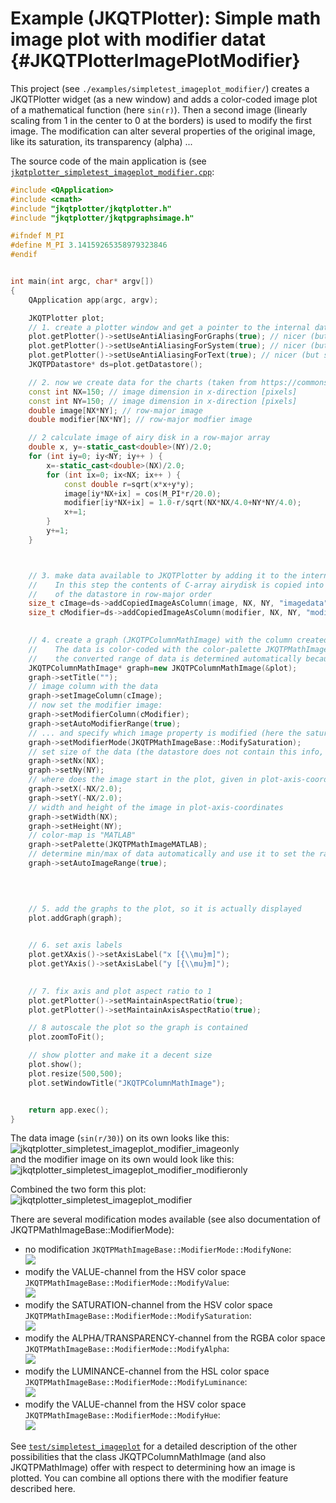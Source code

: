# Example (JKQTPlotter): Simple math image plot with modifier datat {#JKQTPlotterImagePlotModifier}
This project (see `./examples/simpletest_imageplot_modifier/`) creates a JKQTPlotter widget (as a new window) and adds a color-coded image plot of a mathematical function (here `sin(r)`). Then a second image (linearly scaling from 1 in the center to 0 at the borders) is used to modify the first image. The modification can alter several properties of the original image, like its saturation, its transparency (alpha) ...

The source code of the main application is (see [`jkqtplotter_simpletest_imageplot_modifier.cpp`](https://github.com/jkriege2/JKQtPlotter/tree/master/examples/simpletest_imageplot_modifier/jkqtplotter_simpletest_imageplot_modifier.cpp):
```.cpp
#include <QApplication>
#include <cmath>
#include "jkqtplotter/jkqtplotter.h"
#include "jkqtplotter/jkqtpgraphsimage.h"

#ifndef M_PI
#define M_PI 3.14159265358979323846
#endif


int main(int argc, char* argv[])
{
    QApplication app(argc, argv);

    JKQTPlotter plot;
    // 1. create a plotter window and get a pointer to the internal datastore (for convenience)
    plot.getPlotter()->setUseAntiAliasingForGraphs(true); // nicer (but slower) plotting
    plot.getPlotter()->setUseAntiAliasingForSystem(true); // nicer (but slower) plotting
    plot.getPlotter()->setUseAntiAliasingForText(true); // nicer (but slower) text rendering
    JKQTPDatastore* ds=plot.getDatastore();

    // 2. now we create data for the charts (taken from https://commons.wikimedia.org/wiki/File:Energiemix_Deutschland.svg)
    const int NX=150; // image dimension in x-direction [pixels]
    const int NY=150; // image dimension in x-direction [pixels]
    double image[NX*NY]; // row-major image
    double modifier[NX*NY]; // row-major modfier image

    // 2 calculate image of airy disk in a row-major array
    double x, y=-static_cast<double>(NY)/2.0;
    for (int iy=0; iy<NY; iy++ ) {
        x=-static_cast<double>(NX)/2.0;
        for (int ix=0; ix<NX; ix++ ) {
            const double r=sqrt(x*x+y*y);
            image[iy*NX+ix] = cos(M_PI*r/20.0);
            modifier[iy*NX+ix] = 1.0-r/sqrt(NX*NX/4.0+NY*NY/4.0);
            x+=1;
        }
        y+=1;
    }



    // 3. make data available to JKQTPlotter by adding it to the internal datastore.
    //    In this step the contents of C-array airydisk is copied into a column
    //    of the datastore in row-major order
    size_t cImage=ds->addCopiedImageAsColumn(image, NX, NY, "imagedata");
    size_t cModifier=ds->addCopiedImageAsColumn(modifier, NX, NY, "modifier");

	
    // 4. create a graph (JKQTPColumnMathImage) with the column created above as data
    //    The data is color-coded with the color-palette JKQTPMathImageMATLAB
    //    the converted range of data is determined automatically because setAutoImageRange(true)
    JKQTPColumnMathImage* graph=new JKQTPColumnMathImage(&plot);
    graph->setTitle("");
    // image column with the data
    graph->setImageColumn(cImage);
    // now set the modifier image:
    graph->setModifierColumn(cModifier);
    graph->setAutoModifierRange(true);
    // ... and specify which image property is modified (here the saturation, but ModifyAlpha for the transparency and ModifyValue from the HSV color-model are also possible):
    graph->setModifierMode(JKQTPMathImageBase::ModifySaturation);
    // set size of the data (the datastore does not contain this info, as it only manages 1D columns of data and this is used to assume a row-major ordering
    graph->setNx(NX);
    graph->setNy(NY);
    // where does the image start in the plot, given in plot-axis-coordinates (bottom-left corner)
    graph->setX(-NX/2.0);
    graph->setY(-NX/2.0);
    // width and height of the image in plot-axis-coordinates
    graph->setWidth(NX);
    graph->setHeight(NY);
    // color-map is "MATLAB"
    graph->setPalette(JKQTPMathImageMATLAB);
    // determine min/max of data automatically and use it to set the range of the color-scale
    graph->setAutoImageRange(true);


	
	
    // 5. add the graphs to the plot, so it is actually displayed
    plot.addGraph(graph);

	
    // 6. set axis labels
    plot.getXAxis()->setAxisLabel("x [{\\mu}m]");
    plot.getYAxis()->setAxisLabel("y [{\\mu}m]");

	
    // 7. fix axis and plot aspect ratio to 1
    plot.getPlotter()->setMaintainAspectRatio(true);
    plot.getPlotter()->setMaintainAxisAspectRatio(true);

    // 8 autoscale the plot so the graph is contained
    plot.zoomToFit();

    // show plotter and make it a decent size
    plot.show();
    plot.resize(500,500);
    plot.setWindowTitle("JKQTPColumnMathImage");


    return app.exec();
}
```
The data image (`sin(r/30)`) on its own looks like this:<br>
![jkqtplotter_simpletest_imageplot_modifier_imageonly](https://raw.githubusercontent.com/jkriege2/JKQtPlotter/master/screenshots/jkqtplotter_simpletest_imageplot_modifier_imageonly.png)<br>
and the modifier image on its own would look like this:<br>
![jkqtplotter_simpletest_imageplot_modifier_modifieronly](https://raw.githubusercontent.com/jkriege2/JKQtPlotter/master/screenshots/jkqtplotter_simpletest_imageplot_modifier_modifieronly.png)

Combined the two form this plot:<br>
![jkqtplotter_simpletest_imageplot_modifier](https://raw.githubusercontent.com/jkriege2/JKQtPlotter/master/screenshots/jkqtplotter_simpletest_imageplot_modifier.png)


There are several modification modes available (see also documentation of JKQTPMathImageBase::ModifierMode):
  - no modification `JKQTPMathImageBase::ModifierMode::ModifyNone`: <br>![](https://raw.githubusercontent.com/jkriege2/JKQtPlotter/master/doc/images/JKQTPMathImageBaseModifyNone.png)
  - modify the VALUE-channel from the HSV color space `JKQTPMathImageBase::ModifierMode::ModifyValue`: <br>![](https://raw.githubusercontent.com/jkriege2/JKQtPlotter/master/doc/images/JKQTPMathImageBaseModifyValue.png)
  - modify the SATURATION-channel from the HSV color space `JKQTPMathImageBase::ModifierMode::ModifySaturation`: <br>![](https://raw.githubusercontent.com/jkriege2/JKQtPlotter/master/doc/images/JKQTPMathImageBaseModifySaturation.png)
  - modify the ALPHA/TRANSPARENCY-channel from the RGBA color space `JKQTPMathImageBase::ModifierMode::ModifyAlpha`: <br>![](https://raw.githubusercontent.com/jkriege2/JKQtPlotter/master/doc/images/JKQTPMathImageBaseModifyAlpha.png)
  - modify the LUMINANCE-channel from the HSL color space `JKQTPMathImageBase::ModifierMode::ModifyLuminance`: <br>![](https://raw.githubusercontent.com/jkriege2/JKQtPlotter/master/doc/images/JKQTPMathImageBaseModifyLuminance.png)
  - modify the VALUE-channel from the HSV color space `JKQTPMathImageBase::ModifierMode::ModifyHue`: <br>![](https://raw.githubusercontent.com/jkriege2/JKQtPlotter/master/doc/images/JKQTPMathImageBaseModifyHue.png)



See [`test/simpletest_imageplot`](https://github.com/jkriege2/JKQtPlotter/tree/master/examples/simpletest_imageplot) for a detailed description of the other possibilities that the class JKQTPColumnMathImage (and also JKQTPMathImage) offer with respect to determining how an image is plotted. You can combine all options there with the modifier feature described here.


